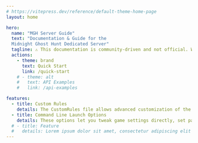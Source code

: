 ```yaml
---
# https://vitepress.dev/reference/default-theme-home-page
layout: home

hero:
  name: "MGH Server Guide"
  text: "Documentation & Guide for the 
  Midnight Ghost Hunt Dedicated Server"
  tagline: ⚠ This documentation is community-driven and not official. We are constantly updating the information here as best as we can.
  actions:
    - theme: brand
      text: Quick Start
      link: /quick-start
    # - theme: alt
    #   text: API Examples
    #   link: /api-examples

features:
  - title: Custom Rules
    details: The CustomRules file allows advanced customization of the dedicated server.
  - title: Command Line Launch Options
    details: These options let you tweak game settings directly, set parameters, and customize server behavior on launch. 
  # - title: Feature 
  #   details: Lorem ipsum dolor sit amet, consectetur adipiscing elit
---
```


